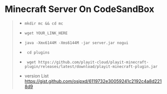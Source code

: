 # Minecraft Server On CodeSandBox 

> - ```mkdir mc && cd mc ```
> 
> - ```wget YOUR_LINK_HERE```
> 
> - ```java -Xmx6144M -Xms6144M -jar server.jar nogui```
> 
> - ``` cd plugins```
> 
> - ``` wget https://github.com/playit-cloud/playit-minecraft-plugin/releases/latest/download/playit-minecraft-plugin.jar```
> 
> -  version List https://gist.github.com/osipxd/6119732e30059241c2192c4a8d2218d9
